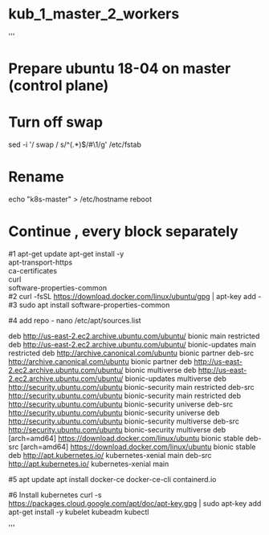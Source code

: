 # kub_1_master_2_workers

'''
# Prepare ubuntu 18-04 on master (control plane)
# Turn off swap
sed -i '/ swap / s/^\(.*\)$/#\1/g' /etc/fstab
# Rename
echo "k8s-master" > /etc/hostname
reboot

# Continue , every block separately
#1
apt-get update
apt-get install -y \
    apt-transport-https \
    ca-certificates \
    curl \
    software-properties-common \
#2
curl -fsSL https://download.docker.com/linux/ubuntu/gpg | apt-key add -
#3
sudo apt install software-properties-common

#4 add repo -   nano /etc/apt/sources.list

deb http://us-east-2.ec2.archive.ubuntu.com/ubuntu/ bionic main restricted
deb http://us-east-2.ec2.archive.ubuntu.com/ubuntu/ bionic-updates main restricted
deb http://archive.canonical.com/ubuntu bionic partner
deb-src http://archive.canonical.com/ubuntu bionic partner
deb http://us-east-2.ec2.archive.ubuntu.com/ubuntu/ bionic multiverse
deb http://us-east-2.ec2.archive.ubuntu.com/ubuntu/ bionic-updates multiverse
deb http://security.ubuntu.com/ubuntu bionic-security main restricted
deb-src http://security.ubuntu.com/ubuntu bionic-security main restricted
deb http://security.ubuntu.com/ubuntu bionic-security universe
deb-src http://security.ubuntu.com/ubuntu bionic-security universe
deb http://security.ubuntu.com/ubuntu bionic-security multiverse
deb-src http://security.ubuntu.com/ubuntu bionic-security multiverse
deb [arch=amd64] https://download.docker.com/linux/ubuntu bionic stable
deb-src [arch=amd64] https://download.docker.com/linux/ubuntu bionic stable
deb http://apt.kubernetes.io/ kubernetes-xenial main
deb-src http://apt.kubernetes.io/ kubernetes-xenial main


#5
apt update
apt install docker-ce docker-ce-cli containerd.io

#6 Install kubernetes
curl -s https://packages.cloud.google.com/apt/doc/apt-key.gpg | sudo apt-key add
apt-get install -y kubelet kubeadm kubectl



'''

